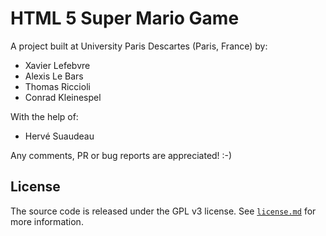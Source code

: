 # HTML 5 Super Mario Game

A project built at University Paris Descartes (Paris, France) by:
* Xavier Lefebvre
* Alexis Le Bars
* Thomas Riccioli
* Conrad Kleinespel

With the help of:
* Hervé Suaudeau

Any comments, PR or bug reports are appreciated! :-)

## License

The source code is released under the GPL v3 license. See [`license.md`](LICENSE.md) for more information.